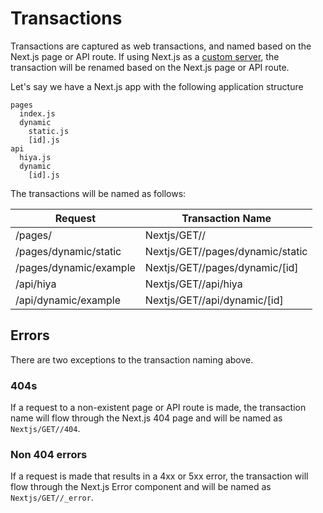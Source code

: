 # Transactions

Transactions are captured as web transactions, and named based on the Next.js page or API route. If using Next.js as a [custom server](https://nextjs.org/docs/advanced-features/custom-server), the transaction will be renamed based on the Next.js page or API route.

Let's say we have a Next.js app with the following application structure

```
pages
  index.js
  dynamic
    static.js
    [id].js
api
  hiya.js
  dynamic
    [id].js
```

The transactions will be named as follows:

| Request                | Transaction Name                 |
| ---------------------  | -------------------------------- |
| /pages/                | Nextjs/GET//                     |
| /pages/dynamic/static  | Nextjs/GET//pages/dynamic/static |
| /pages/dynamic/example | Nextjs/GET//pages/dynamic/[id]   |
| /api/hiya              | Nextjs/GET//api/hiya             |
| /api/dynamic/example   | Nextjs/GET//api/dynamic/[id]     |


## Errors
There are two exceptions to the transaction naming above.

### 404s
If a request to a non-existent page or API route is made, the transaction name will flow through the Next.js 404 page and will be named as `Nextjs/GET//404`.

### Non 404 errors
If a request is made that results in a 4xx or 5xx error, the transaction will flow through the Next.js Error component and will be named as `Nextjs/GET//_error`.



